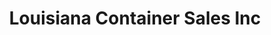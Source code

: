 ---
title: "Louisiana Container Sales Inc"
url: /chalmette/louisiana-container-sales-inc/
shop: Allgemein
---